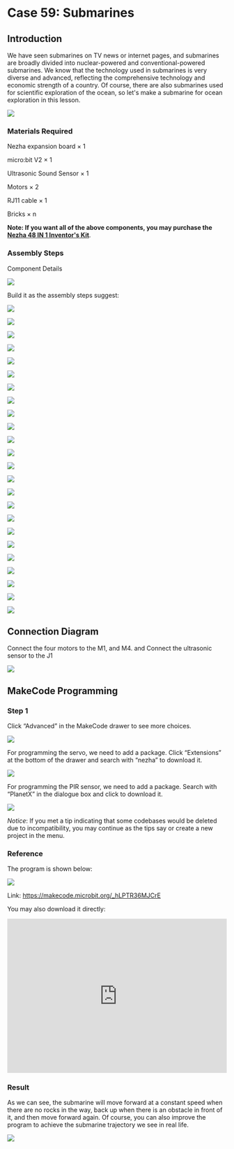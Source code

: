 # Case 59: Submarines

## Introduction

We have seen submarines on TV news or internet pages, and submarines are broadly divided into nuclear-powered and conventional-powered submarines. We know that the technology used in submarines is very diverse and advanced, reflecting the comprehensive technology and economic strength of a country. Of course, there are also submarines used for scientific exploration of the ocean, so let's make a submarine for ocean exploration in this lesson.

![](./images/59_1.jpg)

### Materials Required

Nezha expansion board × 1

micro:bit V2 × 1

Ultrasonic Sound Sensor × 1

Motors × 2

RJ11 cable × 1

Bricks × n

**Note: If you want all of the above components, you may purchase the [Nezha 48 IN 1 Inventor's Kit](https://shop.elecfreaks.com/products/elecfreaks-micro-bit-nezha-48-in-1-inventors-kit-without-micro-bit-board?_pos=2&_sid=ed1b6fbd2&_ss=r)**.



### Assembly Steps

Component Details

![](./images/59_2.jpg)

Build it as the assembly steps suggest:

![](./images/59_3.jpg)

![](./images/59_4.jpg)

![](./images/59_5.jpg)

![](./images/59_6.jpg)

![](./images/59_7.jpg)

![](./images/59_8.jpg)

![](./images/59_9.jpg)

![](./images/59_10.jpg)

![](./images/59_11.jpg)

![](./images/59_12.jpg)

![](./images/59_13.jpg)

![](./images/59_14.jpg)

![](./images/59_15.jpg)

![](./images/59_16.jpg)

![](./images/59_17.jpg)

![](./images/59_18.jpg)

![](./images/59_19.jpg)

![](./images/59_20.jpg)

![](./images/59_21.jpg)

![](./images/59_22.jpg)

![](./images/59_23.jpg)

![](./images/59_24.jpg)

![](./images/59_25.jpg)

![](./images/59_26.jpg)

## Connection Diagram

Connect the four motors to the M1, and M4. and Connect the ultrasonic sensor to the J1

![](./images/59_27.jpg)


##  MakeCode Programming

### Step 1

Click “Advanced” in the MakeCode drawer to see more choices.



![](./images/49_10.png)



For programming the servo, we need to add a package. Click “Extensions” at the bottom of the drawer and search with “nezha” to download it.



![](./images/49_11.png)



For programming the PIR sensor, we need to add a package. Search with “PlanetX” in the dialogue box and click to download it.

![](./images/49_12.png)



*Notice*: If you met a tip indicating that some codebases would be deleted due to incompatibility, you may continue as the tips say or create a new project in the menu.

### Reference

The program is shown below:

![](./images/59_28.jpg)

Link:  https://makecode.microbit.org/_hLPTR36MJCrE

You may also download it directly:

<div style="position:relative;height:0;padding-bottom:70%;overflow:hidden;"><iframe style="position:absolute;top:0;left:0;width:100%;height:100%;" src="https://makecode.microbit.org/#pub:_hLPTR36MJCrE" frameborder="0" sandbox="allow-popups allow-forms allow-scripts allow-same-origin"></iframe></div>

### Result

As we can see, the submarine will move forward at a constant speed when there are no rocks in the way, back up when there is an obstacle in front of it, and then move forward again. Of course, you can also improve the program to achieve the submarine trajectory we see in real life.

![](./images/59_29.gif)
